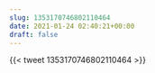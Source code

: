 ```yaml
---
slug: 1353170746802110464
date: 2021-01-24 02:40:21+00:00
draft: false
---
```


{{< tweet 1353170746802110464 >}}
